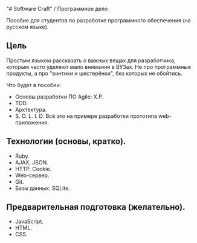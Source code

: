 "# Software Craft" / Программное дело

Пособие для студентов по разработке программного обеспечения (на русском языке).

## Цель
Простым языком рассказать о важных вещах для разработчика, которым часто уделяют мало внимания в ВУЗах.
Не про программные продукты, а про "винтики и шестерёнки", без которых не обойтись.

Что будет в пособии:
* Основы разработки ПО Agile: X.P.
* TDD.
* Архтектура.
* S. O. L. I. D.
Всё это на примере разработки прототипа web-приложения.

## Технологии (основы, кратко).
* Ruby.
* AJAX, JSON.
* HTTP. Cookie.
* Web-сервер.
* Git.
* Базы данных: SQLite.
## Предварительная подготовка (желательно).
* JavaScript.
* HTML.
* CSS.

